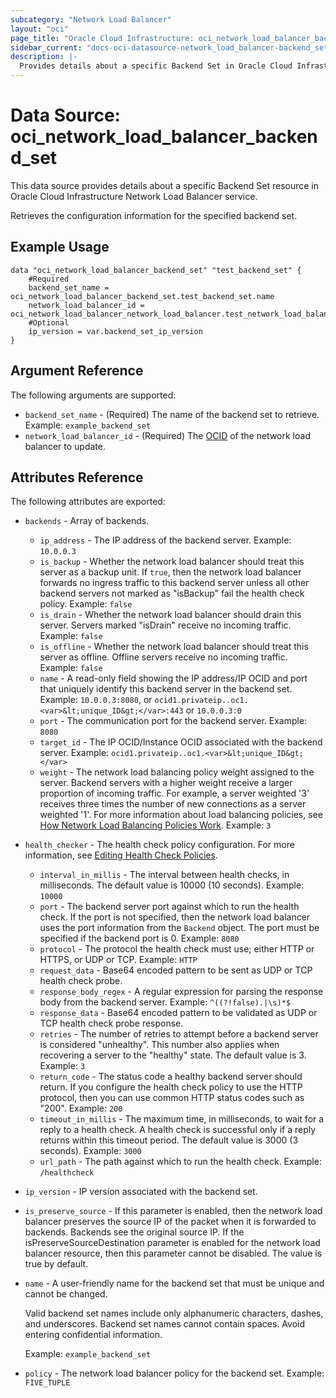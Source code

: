 ```yaml
---
subcategory: "Network Load Balancer"
layout: "oci"
page_title: "Oracle Cloud Infrastructure: oci_network_load_balancer_backend_set"
sidebar_current: "docs-oci-datasource-network_load_balancer-backend_set"
description: |-
  Provides details about a specific Backend Set in Oracle Cloud Infrastructure Network Load Balancer service
---
```


# Data Source: oci_network_load_balancer_backend_set
This data source provides details about a specific Backend Set resource in Oracle Cloud Infrastructure Network Load Balancer service.

Retrieves the configuration information for the specified backend set.

## Example Usage

```hcl
data "oci_network_load_balancer_backend_set" "test_backend_set" {
	#Required
	backend_set_name = oci_network_load_balancer_backend_set.test_backend_set.name
	network_load_balancer_id = oci_network_load_balancer_network_load_balancer.test_network_load_balancer.id
    #Optional
	ip_version = var.backend_set_ip_version
}
```

## Argument Reference

The following arguments are supported:

* `backend_set_name` - (Required) The name of the backend set to retrieve.  Example: `example_backend_set` 
* `network_load_balancer_id` - (Required) The [OCID](https://docs.cloud.oracle.com/iaas/Content/General/Concepts/identifiers.htm) of the network load balancer to update.


## Attributes Reference

The following attributes are exported:

* `backends` - Array of backends. 
	* `ip_address` - The IP address of the backend server. Example: `10.0.0.3` 
	* `is_backup` - Whether the network load balancer should treat this server as a backup unit. If `true`, then the network load balancer forwards no ingress traffic to this backend server unless all other backend servers not marked as "isBackup" fail the health check policy.  Example: `false` 
	* `is_drain` - Whether the network load balancer should drain this server. Servers marked "isDrain" receive no incoming traffic.  Example: `false` 
	* `is_offline` - Whether the network load balancer should treat this server as offline. Offline servers receive no incoming traffic.  Example: `false` 
	* `name` - A read-only field showing the IP address/IP OCID and port that uniquely identify this backend server in the backend set.  Example: `10.0.0.3:8080`, or `ocid1.privateip..oc1.<var>&lt;unique_ID&gt;</var>:443` or `10.0.0.3:0` 
	* `port` - The communication port for the backend server.  Example: `8080` 
	* `target_id` - The IP OCID/Instance OCID associated with the backend server. Example: `ocid1.privateip..oc1.<var>&lt;unique_ID&gt;</var>` 
	* `weight` - The network load balancing policy weight assigned to the server. Backend servers with a higher weight receive a larger proportion of incoming traffic. For example, a server weighted '3' receives three times the number of new connections as a server weighted '1'. For more information about load balancing policies, see [How Network Load Balancing Policies Work](https://docs.cloud.oracle.com/iaas/Content/NetworkLoadBalancer/introducton.htm#Policies).  Example: `3` 
* `health_checker` - The health check policy configuration. For more information, see [Editing Health Check Policies](https://docs.cloud.oracle.com/iaas/Content/NetworkLoadBalancer/HealthCheckPolicies/health-check-policy-management.htm). 
	* `interval_in_millis` - The interval between health checks, in milliseconds. The default value is 10000 (10 seconds).  Example: `10000` 
	* `port` - The backend server port against which to run the health check. If the port is not specified, then the network load balancer uses the port information from the `Backend` object. The port must be specified if the backend port is 0.  Example: `8080` 
	* `protocol` - The protocol the health check must use; either HTTP or HTTPS, or UDP or TCP.  Example: `HTTP` 
	* `request_data` - Base64 encoded pattern to be sent as UDP or TCP health check probe.
	* `response_body_regex` - A regular expression for parsing the response body from the backend server.  Example: `^((?!false).|\s)*$` 
	* `response_data` - Base64 encoded pattern to be validated as UDP or TCP health check probe response.
	* `retries` - The number of retries to attempt before a backend server is considered "unhealthy". This number also applies when recovering a server to the "healthy" state. The default value is 3.  Example: `3` 
	* `return_code` - The status code a healthy backend server should return. If you configure the health check policy to use the HTTP protocol, then you can use common HTTP status codes such as "200".  Example: `200` 
	* `timeout_in_millis` - The maximum time, in milliseconds, to wait for a reply to a health check. A health check is successful only if a reply returns within this timeout period. The default value is 3000 (3 seconds).  Example: `3000` 
	* `url_path` - The path against which to run the health check.  Example: `/healthcheck` 
* `ip_version` - IP version associated with the backend set.
* `is_preserve_source` - If this parameter is enabled, then the network load balancer preserves the source IP of the packet when it is forwarded to backends. Backends see the original source IP. If the isPreserveSourceDestination parameter is enabled for the network load balancer resource, then this parameter cannot be disabled. The value is true by default. 
* `name` - A user-friendly name for the backend set that must be unique and cannot be changed.

    Valid backend set names include only alphanumeric characters, dashes, and underscores. Backend set names cannot contain spaces. Avoid entering confidential information.

    Example: `example_backend_set` 
* `policy` - The network load balancer policy for the backend set.  Example: `FIVE_TUPLE` 

